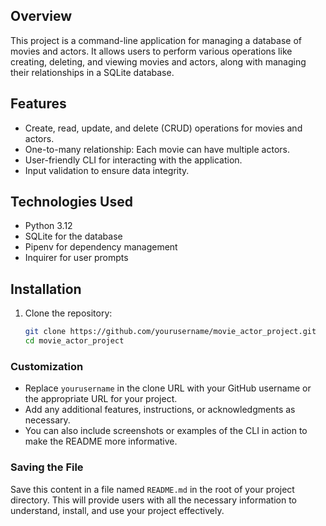 ## Overview

This project is a command-line application for managing a database of movies and actors. It allows users to perform various operations like creating, deleting, and viewing movies and actors, along with managing their relationships in a SQLite database.

## Features

- Create, read, update, and delete (CRUD) operations for movies and actors.
- One-to-many relationship: Each movie can have multiple actors.
- User-friendly CLI for interacting with the application.
- Input validation to ensure data integrity.

## Technologies Used

- Python 3.12
- SQLite for the database
- Pipenv for dependency management
- Inquirer for user prompts

## Installation

1. Clone the repository:
   ```bash
   git clone https://github.com/yourusername/movie_actor_project.git
   cd movie_actor_project

   
### Customization

- Replace `yourusername` in the clone URL with your GitHub username or the appropriate URL for your project.
- Add any additional features, instructions, or acknowledgments as necessary.
- You can also include screenshots or examples of the CLI in action to make the README more informative.

### Saving the File

Save this content in a file named `README.md` in the root of your project directory. This will provide users with all the necessary information to understand, install, and use your project effectively.
